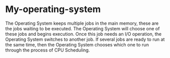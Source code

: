 # My-operating-system

The Operating System keeps multiple jobs in the main memory, these are
the jobs waiting to be executed. The Operating System will choose one of these
jobs and begins execution. Once this job needs an I/O operation, the Operating
System switches to another job. If several jobs are ready to run at the same time,
then the Operating System chooses which one to run through the process of CPU
Scheduling.
